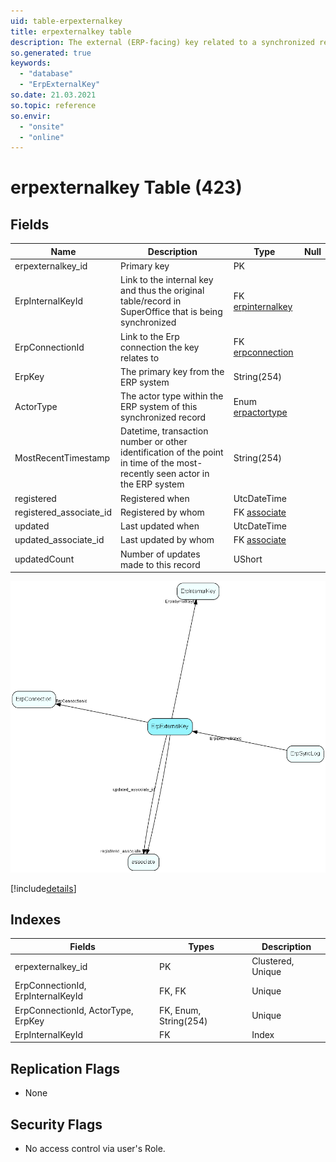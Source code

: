 ```yaml
---
uid: table-erpexternalkey
title: erpexternalkey table
description: The external (ERP-facing) key related to a synchronized record / connection
so.generated: true
keywords:
  - "database"
  - "ErpExternalKey"
so.date: 21.03.2021
so.topic: reference
so.envir:
  - "onsite"
  - "online"
---
```


# erpexternalkey Table (423)

## Fields

| Name | Description | Type | Null |
|------|-------------|------|:----:|
|erpexternalkey\_id|Primary key|PK| |
|ErpInternalKeyId|Link to the internal key and thus the original table/record in SuperOffice that is being synchronized|FK [erpinternalkey](erpinternalkey.md)| |
|ErpConnectionId|Link to the Erp connection the key relates to|FK [erpconnection](erpconnection.md)| |
|ErpKey|The primary key from the ERP system|String(254)| |
|ActorType|The actor type within the ERP system of this synchronized record|Enum [erpactortype](enums/erpactortype.md)| |
|MostRecentTimestamp|Datetime, transaction number or other identification of the point in time of the most-recently seen actor in the ERP system|String(254)| |
|registered|Registered when|UtcDateTime| |
|registered\_associate\_id|Registered by whom|FK [associate](associate.md)| |
|updated|Last updated when|UtcDateTime| |
|updated\_associate\_id|Last updated by whom|FK [associate](associate.md)| |
|updatedCount|Number of updates made to this record|UShort| |


![ErpExternalKey table relationship diagram](./media/ErpExternalKey.png)

[!include[details](./includes/ErpExternalKey.md)]

## Indexes

| Fields | Types | Description |
|--------|-------|-------------|
|erpexternalkey\_id |PK |Clustered, Unique |
|ErpConnectionId, ErpInternalKeyId |FK, FK |Unique |
|ErpConnectionId, ActorType, ErpKey |FK, Enum, String(254) |Unique |
|ErpInternalKeyId |FK |Index |

## Replication Flags

* None

## Security Flags

* No access control via user's Role.

